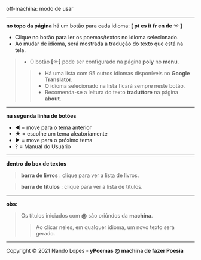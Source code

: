 off-machina: modo de usar  
___

**no topo da página** há um botão para cada idioma: **[ pt es it fr en de ☀ ]**  

- Clique no botão para ler os poemas/textos no idioma selecionado.  
- Ao mudar de idioma, será mostrada a tradução do texto que está na tela.  
> - O botão **[☀]** pode ser configurado na página **poly** no **menu**.  
>> - Há uma lista com 95 outros idiomas disponíveis no **Google Translator**.  
>> - O idioma selecionado na lista ficará sempre neste botão.  
>> - Recomenda-se a leitura do texto **traduttore** na página **about**.  
___

**na segunda linha de botões**  

- ◀ = move para o tema anterior  
- ★ = escolhe um tema aleatoriamente  
- ▶ = move para o próximo tema  
- ?  = Manual do Usuário  
___

**dentro do box de textos**  

> **barra de livros** : clique para ver a lista de livros.  

> **barra de títulos** : clique para ver a lista de títulos.  
___

**obs:**

> Os títulos iniciados com **@** são oriúndos da **machina**.  
>> Ao clicar neles, em qualquer idioma, um novo texto será gerado.
___

Copyright © 2021 Nando Lopes - **yPoemas @ machina de fazer Poesia**